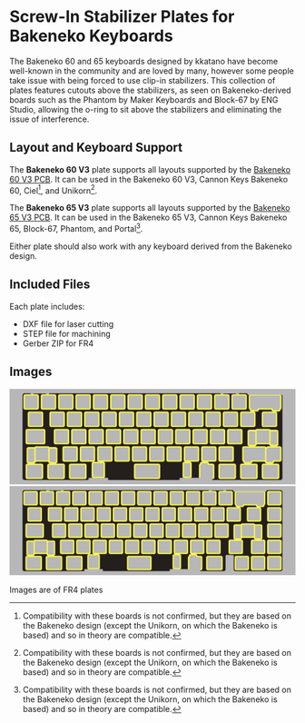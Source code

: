 # Screw-In Stabilizer Plates for Bakeneko Keyboards

The Bakeneko 60 and 65 keyboards designed by kkatano have become well-known in the community and are loved by many, however some people take issue with being forced to use clip-in stabilizers. This collection of plates features cutouts above the stabilizers, as seen on Bakeneko-derived boards such as the Phantom by Maker Keyboards and Block-67 by ENG Studio, allowing the o-ring to sit above the stabilizers and eliminating the issue of interference.

## Layout and Keyboard Support

The **Bakeneko 60 V3** plate supports all layouts supported by the [Bakeneko 60 V3 PCB](https://github.com/kkatano/bakeneko-60). It can be used in the Bakeneko 60 V3, Cannon Keys Bakeneko 60, Ciel[^confirm], and Unikorn[^confirm].

The **Bakeneko 65 V3** plate supports all layouts supported by the [Bakeneko 65 V3 PCB](https://github.com/kkatano/bakeneko-65). It can be used in the Bakeneko 65 V3, Cannon Keys Bakeneko 65, Block-67, Phantom, and Portal[^confirm].

Either plate should also work with any keyboard derived from the Bakeneko design.

[^confirm]: Compatibility with these boards is not confirmed, but they are based on the Bakeneko design (except the Unikorn, on which the Bakeneko is based) and so in theory are compatible.

## Included Files

Each plate includes:

- DXF file for laser cutting
- STEP file for machining
- Gerber ZIP for FR4

## Images

![Bakeneko 60 V3](/Images/60V3.png)
![Bakeneko 65 V3](/Images/65V3.png)

Images are of FR4 plates